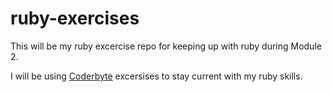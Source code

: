 # ruby-exercises
This will be my ruby excercise repo for keeping up with ruby during Module 2.

I will be using [Coderbyte](http://coderbyte.com/CodingArea/Challenges/) excersises to stay current with my ruby skills.
